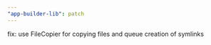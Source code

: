 ```yaml
---
"app-builder-lib": patch
---
```


fix: use FileCopier for copying files and queue creation of symlinks
